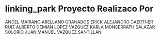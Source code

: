 # linking_park Proyecto Realizaco Por
ANGEL MARIANO ARELLANO GRANADOS
ERICK ALEJANDRO GAERTNER RUIZ
ALBERTO DEMIAN LOPEZ VAZQUEZ
KARLA MONSERRATH SALAZAR SOLORIO
JUAN MANUEL VAZQUEZ SANTILLAN
